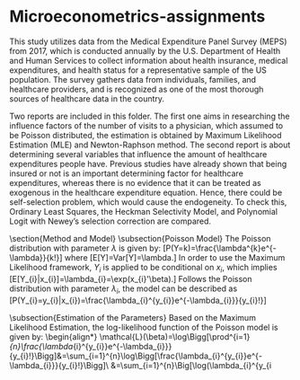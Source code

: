 # Microeconometrics-assignments

This study utilizes data from the Medical Expenditure Panel Survey (MEPS) from 2017, which is conducted annually by the U.S. Department of Health and Human Services to collect information about health insurance, medical expenditures, and health status for a representative sample of the US population. The survey gathers data from individuals, families, and healthcare providers, and is recognized as one of the most thorough sources of healthcare data in the country. 

Two reports are included in this folder. The first one aims in researching the influence factors of the number of visits to a physician, which assumed to be Poisson distributed, the estimation is obtained by Maximum Likelihood Estimation (MLE) and Newton-Raphson method.
The second report is about determining several variables that influence the amount of healthcare expenditures people have. Previous studies have already shown that being insured or not is an important determining factor for healthcare expenditures, whereas there is no evidence that it can be treated as exogenous in the healthcare expenditure equation. Hence, there could be self-selection problem, which would cause the endogeneity. To check this, Ordinary Least Squares, the Heckman Selectivity Model, and Polynomial Logit with Newey’s selection correction are compared.

\section{Method and Model}
\subsection{Poisson Model}
The Poisson distribution with parameter $\lambda$ is given by:
\[P(Y=k)=\frac{\lambda^{k}e^{-\lambda}}{k!}\]
where
\[E[Y]=Var[Y]=\lambda.\]
In order to use the Maximum Likelihood framework, $Y_{i}$ is applied to be conditional on $x_{i}$, which implies
\[E[Y_{i}|x_{i}]=\lambda_{i}=\exp(x_{i}'\beta).\]
Follows the Poisson distribution with parameter $\lambda_{i}$, the model can be described as
\[P(Y_{i}=y_{i}|x_{i})=\frac{\lambda_{i}^{y_{i}}e^{-\lambda_{i}}}{y_{i}!}\]

\subsection{Estimation of the Parameters}
Based on the Maximum Likelihood Estimation, the log-likelihood function of the Poisson model is given by:
\begin{align*}
    \mathcal{L}(\beta)=\log\Bigg[\prod^{i=1}_{n}\frac{\lambda_{i}^{y_{i}}e^{-\lambda_{i}}}{y_{i}!}\Bigg]&=\sum_{i=1}^{n}\log\Bigg[\frac{\lambda_{i}^{y_{i}}e^{-\lambda_{i}}}{y_{i}!}\Bigg]\\
    &=\sum_{i=1}^{n}\Big[\log(\lambda_{i}^{y_{i
